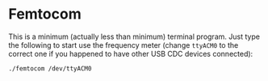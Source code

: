 Femtocom
========

This is a minimum (actually less than minimum) terminal program.
Just type the following to start use the frequency meter
(change `ttyACM0` to the correct one
if you happened to have other USB CDC devices connected):


```
./femtocom /dev/ttyACM0
```

